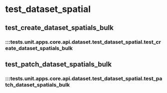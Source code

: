 # test_dataset_spatial

## test_create_dataset_spatials_bulk

### :::tests.unit.apps.core.api.dataset.test_dataset_spatial.test_create_dataset_spatials_bulk

## test_patch_dataset_spatials_bulk

### :::tests.unit.apps.core.api.dataset.test_dataset_spatial.test_patch_dataset_spatials_bulk

